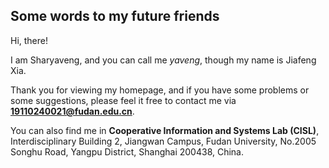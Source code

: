 ## Some words to my future friends

Hi, there!

I am Sharyaveng, and you can call me *yaveng*, though my name is Jiafeng Xia. 

Thank you for viewing my homepage, and if you have some problems or some suggestions, please feel it free to contact me via **19110240021@fudan.edu.cn**. 

You can also find me in **Cooperative Information and Systems Lab (CISL)**, Interdisciplinary Building 2, Jiangwan Campus, Fudan University, No.2005 Songhu Road, Yangpu District, Shanghai 200438, China.
